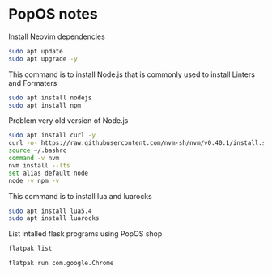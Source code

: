 # PopOS notes

Install Neovim dependencies

```bash
sudo apt update
sudo apt upgrade -y
```

This command is to install Node.js that is commonly used to install Linters and Formaters

```bash
sudo apt install nodejs
sudo apt install npm
```

Problem very old version of Node.js

```bash
sudo apt install curl -y
curl -o- https://raw.githubusercontent.com/nvm-sh/nvm/v0.40.1/install.sh | bash
source ~/.bashrc
command -v nvm
nvm install --lts
set alias default node
node -v npm -v
```

This command is to install lua and luarocks

```bash
sudo apt install lua5.4
sudo apt install luarocks
```

List intalled flask programs using PopOS shop

```bash
flatpak list
```

```bash
flatpak run com.google.Chrome
```
